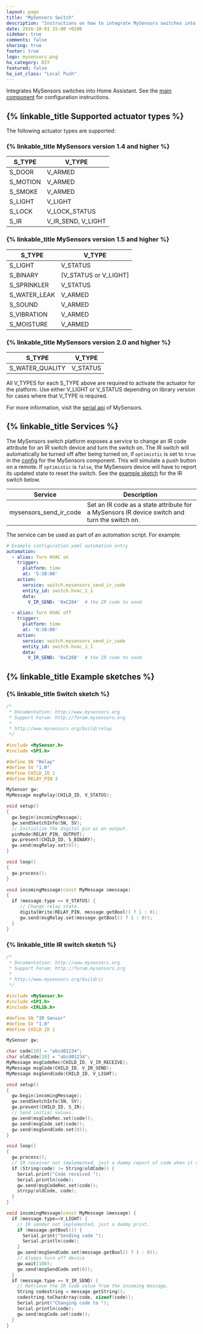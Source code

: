 ```yaml
---
layout: page
title: "MySensors Switch"
description: "Instructions on how to integrate MySensors switches into Home Assistant."
date: 2016-10-01 15:00 +0200
sidebar: true
comments: false
sharing: true
footer: true
logo: mysensors.png
ha_category: DIY
featured: false
ha_iot_class: "Local Push"
---
```


Integrates MySensors switches into Home Assistant. See the [main component] for configuration instructions.

## {% linkable_title Supported actuator types %}

The following actuator types are supported:

### {% linkable_title MySensors version 1.4 and higher %}

S_TYPE   | V_TYPE
---------|-------------------
S_DOOR   | V_ARMED
S_MOTION | V_ARMED
S_SMOKE  | V_ARMED
S_LIGHT  | V_LIGHT
S_LOCK   | V_LOCK_STATUS
S_IR     | V_IR_SEND, V_LIGHT

### {% linkable_title MySensors version 1.5 and higher %}

S_TYPE       | V_TYPE
-------------|----------------------
S_LIGHT      | V_STATUS
S_BINARY     | [V_STATUS or V_LIGHT]
S_SPRINKLER  | V_STATUS
S_WATER_LEAK | V_ARMED
S_SOUND      | V_ARMED
S_VIBRATION  | V_ARMED
S_MOISTURE   | V_ARMED

### {% linkable_title MySensors version 2.0 and higher %}

S_TYPE          | V_TYPE
----------------|---------
S_WATER_QUALITY | V_STATUS

All V_TYPES for each S_TYPE above are required to activate the actuator for the platform. Use either V_LIGHT or V_STATUS depending on library version for cases where that V_TYPE is required.

For more information, visit the [serial api] of MySensors.

## {% linkable_title Services %}

The MySensors switch platform exposes a service to change an IR code attribute for an IR switch device and turn the switch on. The IR switch will automatically be turned off after being turned on, if `optimistic` is set to `true` in the [config](/components/mysensors/#configuration) for the MySensors component. This will simulate a push button on a remote. If `optimistic` is `false`, the MySensors device will have to report its updated state to reset the switch. See the [example sketch](#ir-switch-sketch) for the IR switch below.

| Service | Description |
| ------- | ----------- |
| mysensors_send_ir_code | Set an IR code as a state attribute for a MySensors IR device switch and turn the switch on.|

The service can be used as part of an automation script. For example:

```yaml
# Example configuration.yaml automation entry
automation:
  - alias: Turn HVAC on
    trigger:
      platform: time
      at: '5:30:00'
    action:
      service: switch.mysensors_send_ir_code
      entity_id: switch.hvac_1_1
      data:
        V_IR_SEND: '0xC284'  # the IR code to send

  - alias: Turn HVAC off
    trigger:
      platform: time
      at: '0:30:00'
    action:
      service: switch.mysensors_send_ir_code
      entity_id: switch.hvac_1_1
      data:
        V_IR_SEND: '0xC288'  # the IR code to send
```

## {% linkable_title Example sketches %}

### {% linkable_title Switch sketch %}

```cpp
/*
 * Documentation: http://www.mysensors.org
 * Support Forum: http://forum.mysensors.org
 *
 * http://www.mysensors.org/build/relay
 */

#include <MySensor.h>
#include <SPI.h>

#define SN "Relay"
#define SV "1.0"
#define CHILD_ID 1
#define RELAY_PIN 3

MySensor gw;
MyMessage msgRelay(CHILD_ID, V_STATUS);

void setup()
{
  gw.begin(incomingMessage);
  gw.sendSketchInfo(SN, SV);
  // Initialize the digital pin as an output.
  pinMode(RELAY_PIN, OUTPUT);
  gw.present(CHILD_ID, S_BINARY);
  gw.send(msgRelay.set(0));
}

void loop()
{
  gw.process();
}

void incomingMessage(const MyMessage &message)
{
  if (message.type == V_STATUS) {
     // Change relay state.
     digitalWrite(RELAY_PIN, message.getBool() ? 1 : 0);
     gw.send(msgRelay.set(message.getBool() ? 1 : 0));
  }
}
```

### {% linkable_title IR switch sketch %}

```cpp
/*
 * Documentation: http://www.mysensors.org
 * Support Forum: http://forum.mysensors.org
 *
 * http://www.mysensors.org/build/ir
 */

#include <MySensor.h>
#include <SPI.h>
#include <IRLib.h>

#define SN "IR Sensor"
#define SV "1.0"
#define CHILD_ID 1

MySensor gw;

char code[10] = "abcd01234";
char oldCode[10] = "abcd01234";
MyMessage msgCodeRec(CHILD_ID, V_IR_RECEIVE);
MyMessage msgCode(CHILD_ID, V_IR_SEND);
MyMessage msgSendCode(CHILD_ID, V_LIGHT);

void setup()
{
  gw.begin(incomingMessage);
  gw.sendSketchInfo(SN, SV);
  gw.present(CHILD_ID, S_IR);
  // Send initial values.
  gw.send(msgCodeRec.set(code));
  gw.send(msgCode.set(code));
  gw.send(msgSendCode.set(0));
}

void loop()
{
  gw.process();
  // IR receiver not implemented, just a dummy report of code when it changes
  if (String(code) != String(oldCode)) {
    Serial.print("Code received ");
    Serial.println(code);
    gw.send(msgCodeRec.set(code));
    strcpy(oldCode, code);
  }
}

void incomingMessage(const MyMessage &message) {
  if (message.type==V_LIGHT) {
    // IR sender not implemented, just a dummy print.
    if (message.getBool()) {
      Serial.print("Sending code ");
      Serial.println(code);
    }
    gw.send(msgSendCode.set(message.getBool() ? 1 : 0));
    // Always turn off device
    gw.wait(100);
    gw.send(msgSendCode.set(0));
  }
  if (message.type == V_IR_SEND) {
    // Retrieve the IR code value from the incoming message.
    String codestring = message.getString();
    codestring.toCharArray(code, sizeof(code));
    Serial.print("Changing code to ");
    Serial.println(code);
    gw.send(msgCode.set(code));
  }
}
```

[main component]: /components/mysensors/
[serial api]: http://www.mysensors.org/download
